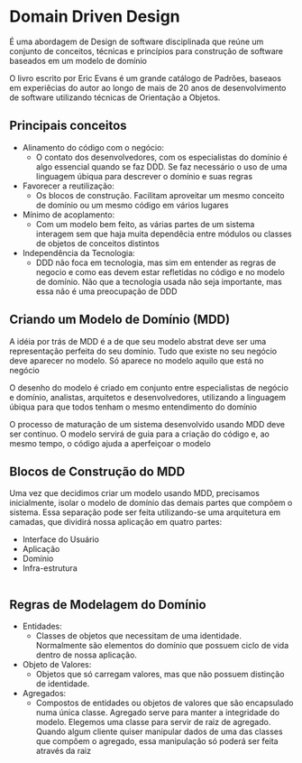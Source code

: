 # Domain Driven Design

É uma abordagem de Design de software disciplinada que reúne um conjunto de conceitos, técnicas e princípios para construção de software baseados em um modelo de domínio

O livro escrito por Eric Evans é um grande catálogo de Padrões, baseaos em experiêcias do autor ao longo de mais de 20 anos de desenvolvimento de software utilizando técnicas de Orientação a Objetos.

## Principais conceitos

- Alinamento do código com o negócio:
    - O contato dos desenvolvedores, com os especialistas do domínio é algo essencial quando se faz DDD. Se faz necessário o uso de uma linguagem úbiqua para descrever o domínio e suas regras
- Favorecer a reutilização:
    - Os blocos de construção. Facilitam aproveitar um mesmo conceito de domínio ou um mesmo código em vários lugares
- Mínimo de acoplamento:
    - Com um modelo bem feito, as várias partes de um sistema interagem sem que haja muita dependêcia entre módulos ou classes de objetos de conceitos distintos
- Independência da Tecnologia:
    - DDD não foca em tecnologia, mas sim em entender as regras de negocio e como eas devem estar refletidas no código e no modelo de domínio. Não que a tecnologia usada não seja importante, mas essa não é uma preocupação de DDD

## Criando um Modelo de Domínio (MDD)

A idéia por trás de MDD é a de que seu modelo abstrat deve ser uma representação perfeita do seu domínio. Tudo que existe no seu negócio deve aparecer no modelo. Só aparece no modelo aquilo que está no negócio

O desenho do modelo é criado em conjunto entre especialistas de negócio e domínio, analistas, arquitetos e desenvolvedores, utilizando a linguagem úbiqua para que todos tenham o mesmo entendimento do domínio

O processo de maturação de um sistema desenvolvido usando MDD deve ser contínuo. O modelo servirá de guia para a criação do código e, ao mesmo tempo, o código ajuda a aperfeiçoar o modelo

## Blocos de Construção do MDD

Uma vez que decidimos criar um modelo usando MDD, precisamos inicialmente, isolar o modelo de domínio das demais partes que compôem o sistema. Essa separação pode ser feita utilizando-se uma arquitetura em camadas, que dividirá nossa aplicação em quatro partes:

- Interface do Usuário
- Aplicação
- Domínio
- Infra-estrutura

<img />

## Regras de Modelagem do Domínio

- Entidades:
    - Classes de objetos que necessitam de uma identidade. Normalmente são elementos do domínio que possuem ciclo de vida dentro de nossa aplicação.
- Objeto de Valores:
    - Objetos que só carregam valores, mas que não possuem distinção de identidade.
- Agregados:
    - Compostos de entidades ou objetos de valores que são encapsulado numa única classe. Agregado serve para manter a integridade do modelo. Elegemos uma classe para servir de raiz de agregado. Quando algum cliente quiser manipular dados de uma das classes que compõem o agregado, essa manipulação só poderá ser feita através da raiz